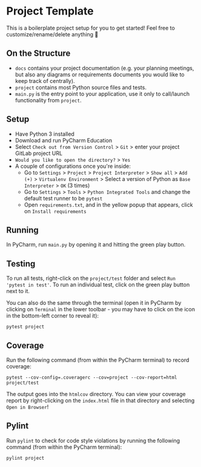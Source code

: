 # Project Template
This is a boilerplate project setup for you to get started! Feel free to customize/rename/delete anything 🙂

## On the Structure
* `docs` contains your project documentation (e.g. your planning meetings, but also any diagrams or requirements documents you would like to keep track of centrally).
* `project` contains most Python source files and tests.
* `main.py` is the entry point to your application, use it only to call/launch functionality from `project`.

## Setup
* Have Python 3 installed
* Download and run PyCharm Education
* Select `Check out from Version Control` > `Git` > enter your project GitLab project URL
* `Would you like to open the directory?` > `Yes`
* A couple of configurations once you're inside:
    * Go to `Settings` > `Project` > `Project Interpreter` > `Show all` > `Add (+)` > `Virtualenv Environment` > Select a version of Python as `Base Interpreter` > `OK` (3 times)
    * Go to `Settings` > `Tools` > `Python Integrated Tools` and change the default test runner to be `pytest`
    * Open `requirements.txt`, and in the yellow popup that appears, click on `Install requirements`

## Running
In PyCharm, run `main.py` by opening it and hitting the green play button.

## Testing
To run all tests, right-click on the `project/test` folder and select `Run 'pytest in test'`. To run an individual test, click on the green play button next to it.

You can also do the same through the terminal (open it in PyCharm by clicking on `Terminal` in the lower toolbar - you may have to click on the icon in the bottom-left corner to reveal it):

```
pytest project
```

## Coverage
Run the following command (from within the PyCharm terminal) to record coverage:

```
pytest --cov-config=.coveragerc --cov=project --cov-report=html project/test
```

The output goes into the `htmlcov` directory. You can view your coverage report by right-clicking on the `index.html` file in that directory and selecting `Open in Browser`!

## Pylint
Run `pylint` to check for code style violations by running the following command (from within the PyCharm terminal):

```
pylint project
```

